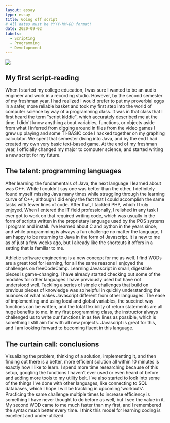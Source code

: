 ```yaml
---
layout: essay
type: essay
title: Going off script
# All dates must be YYYY-MM-DD format!
date: 2020-09-02
labels:
  - Scripting
  - Programming
  - Developement
---
```


<img class="ui medium left floated image" src="https://activerain.com/image_store/uploads/9/2/9/8/6/ar137696143968929.jpg">

## My first script-reading

When I started my college education, I was sure I wanted to be an audio engineer and work in a recording studio. However, by the second semester of my freshman year, I had realized I would prefer to put my proverbial eggs in a safer, more reliable basket and took my first step into the world of computer science by way of a programming class. It was in that class that I first heard the term "script kiddie", which accurately described me at the time. I didn't know anything about variables, functions, or objects aside from what I inferred from digging around in files from the video games I grew up playing and some TI-BASIC code I hacked together on my graphing calculator. We spent that semester diving into Java, and by the end I had created my own very basic text-based game. At the end of my freshman year, I officially changed my major to computer science, and started writing a new script for my future.

## The talent: programming languages

After learning the fundamentals of Java, the next language I learned about was C++. While I couldn't say one was better than the other, I definitely found myself missing Java many times while struggling through the learning curve of C++, although I did enjoy the fact that I could accomplish the same tasks with fewer lines of code. After that, I tackled PHP, which I truly enjoyed. When I entered the IT field professionally, I relished in any task I ever got to work on that required writing code, which was usually in the form of scripts written in the proprietary language used by the POS systems I program and install. I've learned about C and python in the years since, and while programming is always a fun challenge no matter the language, I am happy to be returning to Java in the form of Javascript. It is new to me as of just a few weeks ago, but I already like the shortcuts it offers in a setting that is familiar to me.

Athletic software engineering is a new concept for me as well. I find WODs are a great tool for learning, for all the same reasons I enjoyed the challenges on freeCodeCamp. Learning Javascript in small, digestible pieces is game-changing.  I have already started checking out some of the modules for other languages I have previously used but have not understood well. Tackling a series of simple challenges that build on previous pieces of knowledge was so helpful in quickly understanding the nuances of what makes Javascript different from other languages. The ease of implementing and using local and global variables, the succinct way functions can be written, and the total flexibility of return statements are all huge benefits to me. In my first programming class, the instructor always challenged us to write our functions in as few lines as possible, which is something I still aim for with all new projects. Javascript is great for this, and I am looking forward to becoming fluent in this language.

## The curtain call: conclusions

Visualizing the problem, thinking of a solution, implementing it, and then finding out there is a better, more efficient solution all within 10 minutes is exactly how I like to learn. I spend more time researching because of this setup, googling the functions I haven't ever used or even heard of before and adding more tools to my utility belt. I've also started to look into some of the things I've done with other languages, like connecting to SQL databases, which I hope I will be trackling in upcoming 'workouts'. Practicing the same challenge multiple times to increase efficiency is something I have never thought to do before as well, but I see the value in it. My second WOD came to me much faster than my first, and I remembered the syntax much better every time. I think this model for learning coding is excellent and under-utilized.
